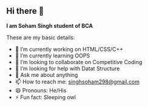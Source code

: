 ## Hi there 👋

**I am Soham Singh student of BCA**

These are my basic details:

- 🔭 I’m currently working on HTML/CSS/C++
- 🌱 I’m currently learning OOPS
- 👯 I’m looking to collaborate on Competitive Coding
- 🤔 I’m looking for help with Datat Structure
- 💬 Ask me about anything
- 📫 How to reach me: singhsoham298@gmail.com
- 😄 Pronouns: He/His
- ⚡ Fun fact: Sleeping owl

